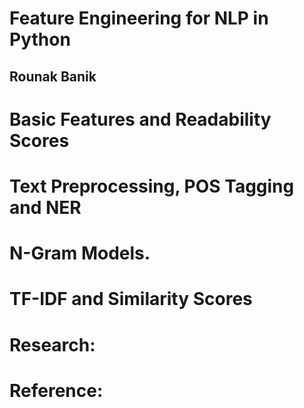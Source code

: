 # Feature Engineering for NLP in Python
## Rounak Banik

# Basic Features and Readability Scores

# Text Preprocessing, POS Tagging and NER

# N-Gram Models.

# TF-IDF and Similarity Scores

# Research:

# Reference:
